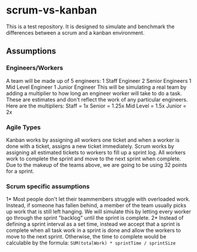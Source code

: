 # scrum-vs-kanban
This is a test repository.
It is designed to simulate and benchmark the differences between a scrum and a kanban environment.

## Assumptions

### Engineers/Workers
A team will be made up of 5 engineers:
1 Staff Engineer
2 Senior Engineers
1 Mid Level Engineer
1 Junior Engineer
This will be simulating a real team by adding a multiplier to how long an engineer worker will take to do a task.
These are estimates and don't reflect the work of any particular engineers.
Here are the multipliers:
Staff = 1x
Senior = 1.25x
Mid Level = 1.5x
Junior = 2x

### Agile Types
Kanban works by assigning all workers one ticket and when a worker is done with a ticket, assigns a new ticket immediately.
Scrum works by assigning all estimated tickets to workers to fill up a sprint log. All workers work to complete the sprint and move to the next sprint when complete. Due to the makeup of the teams above, we are going to be using 32 points for a sprint.

### Scrum specific assumptions
1* Most people don't let their teammembers struggle with overloaded work.
Instead, if someone has fallen behind, a member of the team usually picks up work that is still left hanging.
We will simulate this by letting every worker go through the sprint "backlog" until the sprint is complete.
2* Instead of defining a sprint interval as a set time, instead we accept that a sprint is complete when all task work in a sprint is done and allow the workers to move to the next sprint.
Otherwise, the time to complete would be calculable by the formula: `SUM(totalWork) * sprintTime / sprintSize`

## How to Run
Could probably use any 3.X Python version, but to be safe, please use Python 3.10.12+
Run the createTestData.py file with the following arguments:
Args[0] = size of test data
Args[1:] = numbers randomly chosen to place in test data
Set the environment variable `$SVK_TEST_AGILE` to either `kanban` or `scrum` (default is `kanban`)
Run the main.py file.